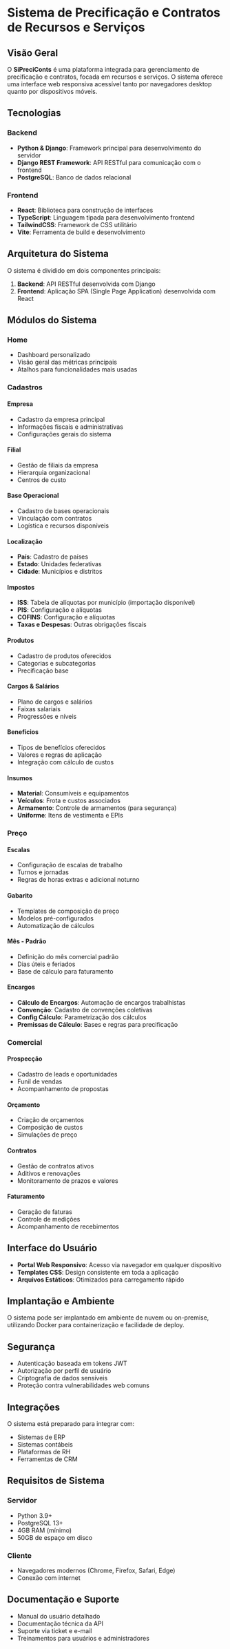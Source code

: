 # Sistema de Precificação e Contratos de Recursos e Serviços

## Visão Geral

O **SiPreciConts** é uma plataforma integrada para gerenciamento de precificação e contratos, focada em recursos e serviços. O sistema oferece uma interface web responsiva acessível tanto por navegadores desktop quanto por dispositivos móveis.

## Tecnologias

### Backend
- **Python & Django**: Framework principal para desenvolvimento do servidor
- **Django REST Framework**: API RESTful para comunicação com o frontend
- **PostgreSQL**: Banco de dados relacional

### Frontend
- **React**: Biblioteca para construção de interfaces
- **TypeScript**: Linguagem tipada para desenvolvimento frontend
- **TailwindCSS**: Framework de CSS utilitário
- **Vite**: Ferramenta de build e desenvolvimento

## Arquitetura do Sistema

O sistema é dividido em dois componentes principais:
1. **Backend**: API RESTful desenvolvida com Django
2. **Frontend**: Aplicação SPA (Single Page Application) desenvolvida com React

## Módulos do Sistema

### Home
- Dashboard personalizado
- Visão geral das métricas principais
- Atalhos para funcionalidades mais usadas

### Cadastros

#### Empresa
- Cadastro da empresa principal
- Informações fiscais e administrativas
- Configurações gerais do sistema

#### Filial
- Gestão de filiais da empresa
- Hierarquia organizacional
- Centros de custo

#### Base Operacional
- Cadastro de bases operacionais
- Vinculação com contratos
- Logística e recursos disponíveis

#### Localização
- **País**: Cadastro de países
- **Estado**: Unidades federativas
- **Cidade**: Municípios e distritos

#### Impostos
- **ISS**: Tabela de alíquotas por município (importação disponível)
- **PIS**: Configuração e alíquotas
- **COFINS**: Configuração e alíquotas
- **Taxas e Despesas**: Outras obrigações fiscais

#### Produtos
- Cadastro de produtos oferecidos
- Categorias e subcategorias
- Precificação base

#### Cargos & Salários
- Plano de cargos e salários
- Faixas salariais
- Progressões e níveis

#### Benefícios
- Tipos de benefícios oferecidos
- Valores e regras de aplicação
- Integração com cálculo de custos

#### Insumos
- **Material**: Consumíveis e equipamentos
- **Veículos**: Frota e custos associados
- **Armamento**: Controle de armamentos (para segurança)
- **Uniforme**: Itens de vestimenta e EPIs

### Preço

#### Escalas
- Configuração de escalas de trabalho
- Turnos e jornadas
- Regras de horas extras e adicional noturno

#### Gabarito
- Templates de composição de preço
- Modelos pré-configurados
- Automatização de cálculos

#### Mês - Padrão
- Definição do mês comercial padrão
- Dias úteis e feriados
- Base de cálculo para faturamento

#### Encargos
- **Cálculo de Encargos**: Automação de encargos trabalhistas
- **Convenção**: Cadastro de convenções coletivas
- **Config Cálculo**: Parametrização dos cálculos
- **Premissas de Cálculo**: Bases e regras para precificação

### Comercial

#### Prospecção
- Cadastro de leads e oportunidades
- Funil de vendas
- Acompanhamento de propostas

#### Orçamento
- Criação de orçamentos
- Composição de custos
- Simulações de preço

#### Contratos
- Gestão de contratos ativos
- Aditivos e renovações
- Monitoramento de prazos e valores

#### Faturamento
- Geração de faturas
- Controle de medições
- Acompanhamento de recebimentos

## Interface do Usuário

- **Portal Web Responsivo**: Acesso via navegador em qualquer dispositivo
- **Templates CSS**: Design consistente em toda a aplicação
- **Arquivos Estáticos**: Otimizados para carregamento rápido

## Implantação e Ambiente

O sistema pode ser implantado em ambiente de nuvem ou on-premise, utilizando Docker para containerização e facilidade de deploy.

## Segurança

- Autenticação baseada em tokens JWT
- Autorização por perfil de usuário
- Criptografia de dados sensíveis
- Proteção contra vulnerabilidades web comuns

## Integrações

O sistema está preparado para integrar com:
- Sistemas de ERP
- Sistemas contábeis
- Plataformas de RH
- Ferramentas de CRM

## Requisitos de Sistema

### Servidor
- Python 3.9+
- PostgreSQL 13+
- 4GB RAM (mínimo)
- 50GB de espaço em disco

### Cliente
- Navegadores modernos (Chrome, Firefox, Safari, Edge)
- Conexão com internet

## Documentação e Suporte

- Manual do usuário detalhado
- Documentação técnica da API
- Suporte via ticket e e-mail
- Treinamentos para usuários e administradores